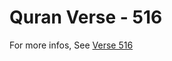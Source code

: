 # Quran Verse - 516 

For more infos, See [Verse 516](https://www.quranbookk.com/quran/search?q=516)